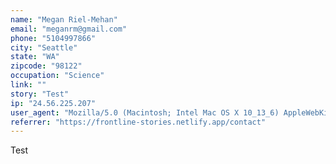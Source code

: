 ```yaml
---
name: "Megan Riel-Mehan"
email: "meganrm@gmail.com"
phone: "5104997866"
city: "Seattle"
state: "WA"
zipcode: "98122"
occupation: "Science"
link: ""
story: "Test"
ip: "24.56.225.207"
user_agent: "Mozilla/5.0 (Macintosh; Intel Mac OS X 10_13_6) AppleWebKit/537.36 (KHTML, like Gecko) Chrome/81.0.4044.138 Safari/537.36"
referrer: "https://frontline-stories.netlify.app/contact"
---
```

Test